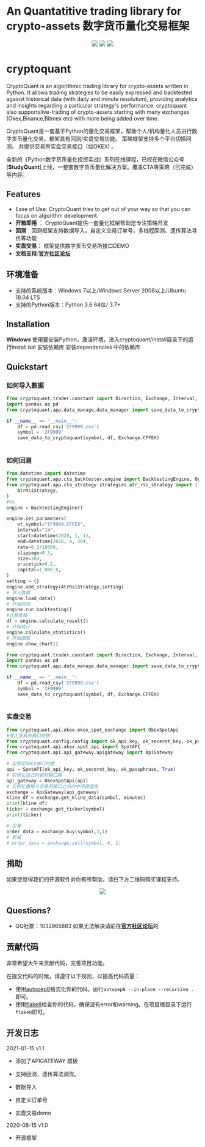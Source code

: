 # An Quantatitive trading library for crypto-assets 数字货币量化交易框架

<p align="center">
    <img src ="https://img.shields.io/badge/platform-windows|linux|macos-yellow.svg"/>
    <img src ="https://img.shields.io/badge/python-3.6-blue.svg"/>
    <img src ="https://img.shields.io/badge/python-3.7-blue.svg"/>
</p>

# cryptoquant
CryptoQuant is an algorithmic trading library for crypto-assets written in Python. It allows trading strategies to be easily expressed and backtested against historical data (with daily and minute resolution), providing analytics and insights regarding a particular strategy's performance. cryptoquant also supportslive-trading of crypto-assets starting with many exchanges (Okex,Binance,Bitmex etc) with more being added over time.

CryptoQuant是一套基于Python的量化交易框架，帮助个人/机构量化人员进行数字货币量化交易。框架具有回测/实盘交易功能。 策略框架支持多个平台切换回测。 并提供交易所实盘交易接口（如OKEX) 。

全新的《Python数字货币量化投资实战》系列在线课程，已经在微信公众号[**StudyQuant**]上线，一整套数字货币量化解决方案。覆盖CTA等策略（已完成）等内容。



## Features
- Ease of Use: CryptoQuant tries to get out of your way so that you can focus on algorithm development. 
- **开箱即用** ： CryptoQuant提供一套量化框架帮助您专注策略开发
- **回测**：回测框架支持数据导入，自定义交易订单号，多线程回测、遗传算法寻优等功能
- **实盘交易**： 框架提供数字货币交易所接口DEMO
- **文档支持**:[**官方社区论坛**](https://docs.studyquant.com/)

## 环境准备
* 支持的系统版本：Windows 7以上/Windows Server 2008以上/Ubuntu 18.04 LTS
* 支持的Python版本：Python 3.6 64位/ 3.7+ 
## Installation

**Windows**
使用要安装Python，激活环境，进入cryptoquant/install目录下的运行install.bat 安装依赖库
安装dependencies 中的依赖库

## Quickstart

### 如何导入数据

```Python
from cryptoquant.trader.constant import Direction, Exchange, Interval, Offset, Status, Product, OptionType, OrderType
import pandas as pd
from cryptoquant.app.data_manage.data_manager import save_data_to_cryptoquant

if __name__ == '__main__':
    df = pd.read_csv('IF9999.csv')
    symbol = 'IF9999'
    save_data_to_cryptoquant(symbol, df, Exchange.CFFEX)
    
```

### 如何回测
```Python
from datetime import datetime
from cryptoquant.app.cta_backtester.engine import BacktestingEngine, OptimizationSetting
from cryptoquant.app.cta_strategy.strategies.atr_rsi_strategy import (
    AtrRsiStrategy,
)
#%%
engine = BacktestingEngine()

engine.set_parameters(
    vt_symbol="IF9999.CFFEX",
    interval="1m",
    start=datetime(2020, 1, 1),
    end=datetime(2020, 4, 30),
    rate=0.3/10000,
    slippage=0.5,
    size=300,
    pricetick=0.2,
    capital=1_000_0,
)
setting = {}
engine.add_strategy(AtrRsiStrategy,setting)
# 导入数据
engine.load_data()
# 开始回测
engine.run_backtesting()
#计算收益
df = engine.calculate_result()
# 开始统计
engine.calculate_statistics()
# 开始画图
engine.show_chart()
```


```Python
from cryptoquant.trader.constant import Direction, Exchange, Interval, Offset, Status, Product, OptionType, OrderType
import pandas as pd
from cryptoquant.app.data_manage.data_manager import save_data_to_cryptoquant

if __name__ == '__main__':
    df = pd.read_csv('IF9999.csv')
    symbol = 'IF9999'
    save_data_to_cryptoquant(symbol, df, Exchange.CFFEX)
    
```

### 实盘交易
```Python
from cryptoquant.api.okex.okex_spot_exchange import OkexSpotApi
#导入交易所接口密钥
from cryptoquant.config.config import ok_api_key, ok_seceret_key, ok_passphrase
from cryptoquant.api.okex.spot_api import SpotAPI
from cryptoquant.api.api_gateway.apigateway import ApiGateway

# 实例化OKEX接口的类
api = SpotAPI(ok_api_key, ok_seceret_key, ok_passphrase, True)
# 实例化自己封装好接口类
api_gateway = OkexSpotApi(api)
# 实例化策略与交易所接口之间的中间通道类
exchange = ApiGateway(api_gateway)
kline_df = exchange.get_kline_data(symbol, minutes)
print(kline_df)
ticker = exchange.get_ticker(symbol)
print(ticker)

# 买单
order_data = exchange.buy(symbol,3,1)
# 卖单
# order_data = exchange.sell(symbol, 6, 1)


```
## 捐助
如果您觉得我们的开源软件对你有所帮助，请扫下方二维码购买课程支持。

<p align="center">
    <img src ="https://images.gitee.com/uploads/images/2021/0115/114257_f54ef081_5152232.png"/>
</p>


## Questions?
- QQ社群：1032965883
如果无法解决请前往[**官方社区论坛**](https://docs.studyquant.com/)的


## 贡献代码

非常希望大牛来贡献代码，完善项目功能。 

在提交代码的时候，请遵守以下规则，以提高代码质量：
  * 使用[autopep8](https://github.com/hhatto/autopep8)格式化你的代码。运行```autopep8 --in-place --recursive . ```即可。
  * 使用[flake8](https://pypi.org/project/flake8/)检查你的代码，确保没有error和warning。在项目根目录下运行```flake8```即可。



## 开发日志

2021-01-15    v1.1

- 添加了APIGATEWAY 模板


- 支持回测，遗传算法调优。
- 数据导入
- 自定义订单号
- 实盘交易demo

2020-08-15    v1.0

- 开源框架